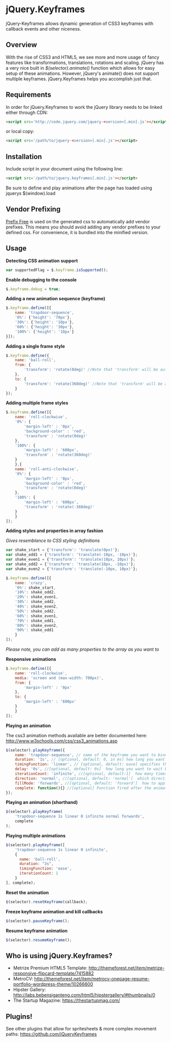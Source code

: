 jQuery.Keyframes
===========
jQuery-Keyframes allows dynamic generation of CSS3 keyframes with callback events and other niceness.

Overview
--------
With the rise of CSS3 and HTML5, we see more and more usage of fancy features like transformations, translations, rotations and scaling.
jQuery has a very nice built in *$(selector).animate()* function which allows for easy setup of these animations.
However, jQuery's animate() does not support multiple keyframes. jQuery.Keyframes helps you accomplish just that.

Requirements
------------
In order for jQuery.Keyframes to work the jQuery library needs to be linked either through CDN:

```html
<script src='http://code.jquery.com/jquery-<version>[.min].js'></script>
```

or local copy:

```html
<script src='/path/to/jquery-<version>[.min].js'></script>
```

Installation
------------
Include script in your document using the following line:

```html
<script src='/path/to/jquery.keyframes[.min].js'></script>
```

Be sure to define and play animations after the page has loaded using jquerys $(window).load

Vendor Prefixing
----------------
[Prefix Free](http://leaverou.github.io/prefixfree/) is used on the generated css to automatically add vendor prefixes. This means you should avoid adding any vendor prefixes to your defined css.
For convenience, it is bundled into the minified version.

Usage
-------------

**Detecting CSS animation support**

```javascript
var supportedFlag = $.keyframe.isSupported();
```

**Enable debugging to the console**
```javascript
$.keyframe.debug = true;
```

**Adding a new animation sequence (keyframe)**

```javascript
$.keyframe.define([{
    name: 'trapdoor-sequence',
    '0%': {'height': '70px'},
    '30%': {'height': '10px'},
    '60%': {'height': '30px'},
    '100%': {'height': '10px'}
}]);
```

**Adding a single frame style**

```javascript
$.keyframe.define({
    name: 'ball-roll',
    from: {
        'transform': 'rotate(0deg)' //Note that 'transform' will be autoprefixed for you
    },
    to: {
        'transform': 'rotate(360deg)' //Note that 'transform' will be autoprefixed for you
    }
});
```

**Adding multiple frame styles**

```javascript
$.keyframe.define([{
	name: 'roll-clockwise',
	'0%': {
	    'margin-left' : '0px',
	    'background-color' : 'red',
	    'transform' : 'rotate(0deg)'
	},
	'100%': {
	    'margin-left' : '600px',
	    'transform' : 'rotate(360deg)'
	}
    },{
	name: 'roll-anti-clockwise',
	'0%': {
	    'margin-left' : '0px',
	    'background-color' : 'red',
	    'transform' : 'rotate(0deg)'
	},
	'100%': {
	    'margin-left' : '600px',
	    'transform' : 'rotate(-360deg)'
	}
    }
]);
```

**Adding styles and properties in array fashion**

*Gives resemblance to CSS styling definitions*

```javascript
var shake_start = {'transform': 'translate(0px)'};
var shake_odd1 = {'transform': 'translate(-10px, -10px)'};
var shake_even1 = {'transform': 'translate(10px, 10px)'};
var shake_odd2 = {'transform': 'translate(10px, -10px)'};
var shake_even2 = {'transform': 'translate(-10px, 10px)'};

$.keyframe.define([{
	name: 'crazy',
	'0%': shake_start,
	'10%': shake_odd2,
	'20%': shake_even1,
	'30%': shake_odd2,
	'40%': shake_even2,
	'50%': shake_odd2,
	'60%': shake_even1,
	'70%': shake_odd1,
	'80%': shake_even2,
	'90%': shake_odd1
    }
]);
```

*Please note, you can add as many properties to the array as you want to*

**Responsive animations**
```javascript
$.keyframe.define([{
    name: 'roll-clockwise',
    media: 'screen and (max-width: 700px)',
    from: {
        'margin-left' : '0px'
    },
    to: {
        'margin-left' : '600px'
    }
    }
]);
```

**Playing an animation**

The css3 animation methods available are better documented here: http://www.w3schools.com/css/css3_animations.asp

```javascript
$(selector).playKeyframe({
    name: 'trapdoor-sequence', // name of the keyframe you want to bind to the selected element
    duration: '1s', // [optional, default: 0, in ms] how long you want it to last in milliseconds
    timingFunction: 'linear', // [optional, default: ease] specifies the speed curve of the animation
    delay: '0s', //[optional, default: 0s]  how long you want to wait before the animation starts
    iterationCount: 'infinite', //[optional, default:1]  how many times you want the animation to repeat
    direction: 'normal', //[optional, default: 'normal']  which direction you want the frames to flow
    fillMode: 'forwards', //[optional, default: 'forward']  how to apply the styles outside the animation time, default value is forwards
    complete: function(){} //[optional] Function fired after the animation is complete. If repeat is infinite, the function will be fired every time the animation is restarted.
});
```

**Playing an animation (shorthand)**

```javascript
$(selector).playKeyframe(
    'trapdoor-sequence 1s linear 0 infinite normal forwards',
    complete
);
```

**Playing multiple animations**

```javascript
$(selector).playKeyframe([
    'trapdoor-sequence 1s linear 0 infinite',
    {
      name: 'ball-roll',
      duration: "3s",
      timingFunction: 'ease',
      iterationCount: 1
    }
], complete);
```

**Reset the animation**

```javascript
$(selector).resetKeyframe(callback);
```

**Freeze keyframe animation and kill callbacks**

```javascript
$(selector).pauseKeyframe();
```

**Resume keyframe animation**

```javascript
$(selector).resumeKeyframe();
```

Who is using jQuery.Keyframes?
------------------------------

* Metrize Premium HTML5 Template: http://themeforest.net/item/metrize-responsive-flipcard-template/7415882
* MetroCV: http://themeforest.net/item/metrocv-onepage-resume-portfolio-wordpress-theme/10266600
* Hipster Gallery: http://labs.bebensiganteng.com/html5/hipstergallery/#thumbnails/0
* The Startup Magazine: https://thestartupmag.com/

Plugins!
--------
See other plugins that allow for spritesheets & more complex movement paths: https://github.com/jQueryKeyframes
